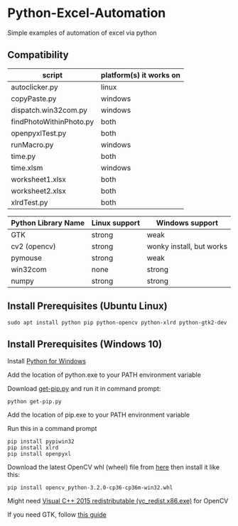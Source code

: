 # Python-Excel-Automation

Simple examples of automation of excel via python

## Compatibility

| script | platform(s) it works on |
| ------------- | ------------- |
| autoclicker.py | linux |
| copyPaste.py | windows |
| dispatch.win32com.py | windows |
| findPhotoWithinPhoto.py | both |
| openpyxlTest.py | both |
| runMacro.py | windows |
| time.py | both |
| time.xlsm | windows |
| worksheet1.xlsx | both |
| worksheet2.xlsx | both |
| xlrdTest.py | both |

| Python Library Name  | Linux support | Windows support |
| ------------- | ------------- | ------------- |
| GTK  | strong  | weak  |
| cv2 (opencv)  | strong  | wonky install, but works  |
| pymouse  | strong  | weak  |
| win32com  | none  | strong  |
| numpy  | strong  | strong  |

## Install Prerequisites (Ubuntu Linux)

```
sudo apt install python pip python-opencv python-xlrd python-gtk2-dev
```

## Install Prerequisites (Windows 10)

Install [Python for Windows](https://www.python.org/downloads/windows/)

Add the location of python.exe to your PATH environment variable

Download [get-pip.py](https://bootstrap.pypa.io/get-pip.py) and run it in command prompt:

```
python get-pip.py
```

Add the location of pip.exe to your PATH environment variable

Run this in a command prompt

```
pip install pypiwin32
pip install xlrd
pip install openpyxl
```

Download the latest OpenCV whl (wheel) file from [here](http://www.lfd.uci.edu/~gohlke/pythonlibs/#opencv) then install it like this:

```
pip install opencv_python-3.2.0-cp36-cp36m-win32.whl
```

Might need [Visual C++ 2015 redistributable (vc_redist.x86.exe)](https://www.microsoft.com/en-us/download/details.aspx?id=48145) for OpenCV

If you need GTK, follow [this guide](https://www.gtk.org/download/windows.php)
